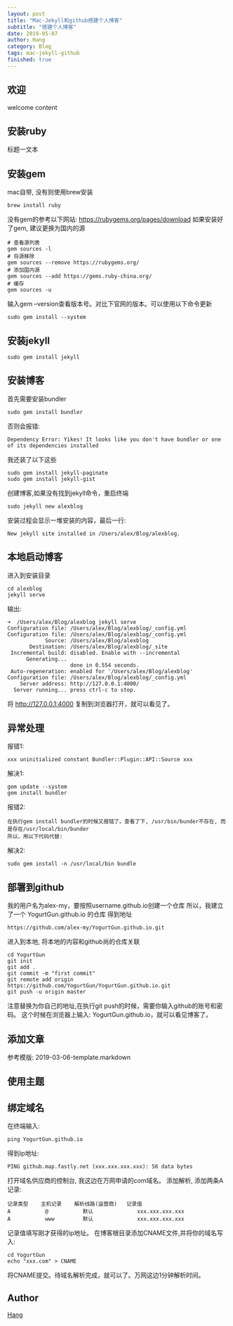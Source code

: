 ```yaml
---
layout: post
title: "Mac-Jekyll和github搭建个人博客"
subtitle: "搭建个人博客"
date: 2019-05-07
author: Hang
category: Blog
tags: mac-jekyll-github
finished: true
---
```


## 欢迎

welcome content

## 安装ruby

标题一文本

## 安装gem
mac自带, 没有则使用brew安装
```
brew install ruby
```

没有gem的参考以下网站:
https://rubygems.org/pages/download
如果安装好了gem, 建议更换为国内的源
```
# 查看源列表
gem sources -l
# 将源移除
gem sources --remove https://rubygems.org/
# 添加国内源
gem sources --add https://gems.ruby-china.org/
# 缓存
gem sources -u
```

输入gem –version查看版本号。对比下官网的版本。可以使用以下命令更新
```
sudo gem install --system

```

## 安装jekyll
```
sudo gem install jekyll
```

## 安装博客
首先需要安装bundler
```
sudo gem install bundler
```
否则会报错:
```
Dependency Error: Yikes! It looks like you don't have bundler or one of its dependencies installed
```
我还装了以下这些
```
sudo gem install jekyll-paginate
sudo gem install jekyll-gist
```
创建博客,如果没有找到jekyll命令，重启终端
```
sudo jekyll new alexblog
```
安装过程会显示一堆安装的内容，最后一行:
```
New jekyll site installed in /Users/alex/Blog/alexblog.
```

## 本地启动博客
进入到安装目录
```
cd alexblog
jekyll serve
```
输出:
```
➜  /Users/alex/Blog/alexblog jekyll serve
Configuration file: /Users/alex/Blog/alexblog/_config.yml
Configuration file: /Users/alex/Blog/alexblog/_config.yml
            Source: /Users/alex/Blog/alexblog
       Destination: /Users/alex/Blog/alexblog/_site
 Incremental build: disabled. Enable with --incremental
      Generating...
                    done in 0.554 seconds.
 Auto-regeneration: enabled for '/Users/alex/Blog/alexblog'
Configuration file: /Users/alex/Blog/alexblog/_config.yml
    Server address: http://127.0.0.1:4000/
  Server running... press ctrl-c to stop.
```
将 http://127.0.0.1:4000 复制到浏览器打开，就可以看见了。

## 异常处理
报错1:
```
xxx uninitialized constant Bundler::Plugin::API::Source xxx
```
解决1:
```
gem update --system
gem install bundler
```
报错2:
```
在执行gem install bundler的时候又报错了。查看了下, /usr/bin/bunder不存在, 而是存在/usr/local/bin/bunder
所以，用以下代码代替:
```
解决2:
```
sudo gem install -n /usr/local/bin bundle
```

## 部署到github
我的用户名为alex-my，要按照username.github.io创建一个仓库
所以，我建立了一个 YogurtGun.github.io 的仓库
得到地址
```
https://github.com/alex-my/YogurtGun.github.io.git
```
进入到本地, 将本地的内容和github尚的仓库关联
```
cd YogurtGun
git init
git add .
git commit -m "first commit"
git remote add origin https://github.com/YogurtGun/YogurtGun.github.io.git
git push -u origin master
```
注意替换为你自己的地址,在执行git push的时候，需要你输入github的账号和密码。
这个时候在浏览器上输入: YogurtGun.github.io，就可以看见博客了。

## 添加文章
参考模版: 2019-03-06-template.markdown

## 使用主题

## 绑定域名
在终端输入:
```
ping YogurtGun.github.io
```
得到ip地址:
```
PING github.map.fastly.net (xxx.xxx.xxx.xxx): 56 data bytes
```
打开域名供应商的控制台, 我这边在万网申请的com域名。
添加解析, 添加两条A记录:
```
记录类型    主机记录    解析线路(运营商)   记录值
A           @           默认              xxx.xxx.xxx.xxx
A           www         默认              xxx.xxx.xxx.xxx
```
记录值填写刚才获得的ip地址。
在博客根目录添加CNAME文件,并将你的域名写入:
```
cd YogurtGun
echo "xxx.com" > CNAME
```
将CNAME提交。待域名解析完成，就可以了。万网这边1分钟解析时间。

## Author

[Hang](https://YogurtGun.github.io)
